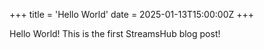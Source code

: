 +++
title = 'Hello World'
date = 2025-01-13T15:00:00Z
+++

Hello World! This is the first StreamsHub blog post!
